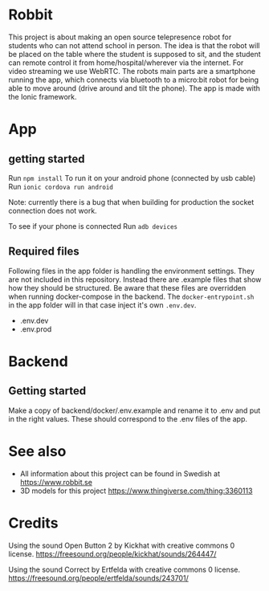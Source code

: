 # Robbit

This project is about making an open source telepresence robot for students who can not attend school in person. The idea is that the robot will be placed on the table where the student is supposed to sit, and the student can remote control it from home/hospital/wherever via the internet. For video streaming we use WebRTC. The robots main parts are a smartphone running the app, which connects via bluetooth to a micro:bit robot for being able to move around (drive around and tilt the phone). The app is made with the Ionic framework.

# App
## getting started
Run `npm install`
To run it on your android phone (connected by usb cable)
Run `ionic cordova run android`

Note: currently there is a bug that when building for production the socket connection does not work.

To see if your phone is connected
Run `adb devices`

## Required files

Following files in the app folder is handling the environment settings. They are not included in this repository. Instead there are .example files that show how they should be structured. Be aware that these files are overridden when running docker-compose in the backend. The ```docker-entrypoint.sh``` in the app folder will in that case inject it's own ```.env.dev```.

* .env.dev
* .env.prod

# Backend

## Getting started
Make a copy of backend/docker/.env.example and rename it to .env and put in the right values. These should correspond to the .env files of the app. 


# See also

* All information about this project can be found in Swedish at https://www.robbit.se
* 3D models for this project https://www.thingiverse.com/thing:3360113

# Credits

Using the sound Open Button 2 by Kickhat with creative commons 0 license.
https://freesound.org/people/kickhat/sounds/264447/

Using the sound Correct by Ertfelda with creative commons 0 license.
https://freesound.org/people/ertfelda/sounds/243701/


